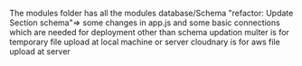 The modules folder has all the modules database/Schema
"refactor: Update Section schema"=> some changes in app.js and some basic connections which are needed for deployment other than schema updation
multer is for temporary file upload at local machine or server
cloudnary is for aws file upload at server